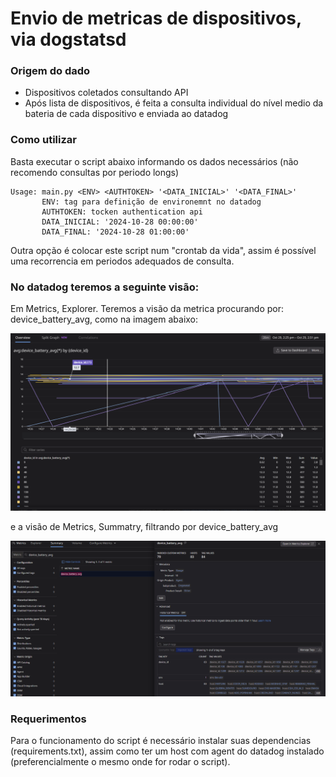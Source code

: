 # Envio de metricas de dispositivos, via dogstatsd

### Origem do dado
- Dispositivos coletados consultando API
- Após lista de dispositivos, é feita a consulta individual do nível medio da bateria de cada dispositivo e enviada ao datadog

### Como utilizar
Basta executar o script abaixo informando os dados necessários (não recomendo consultas por periodo longs)
```
Usage: main.py <ENV> <AUTHTOKEN> '<DATA_INICIAL>' '<DATA_FINAL>'
       ENV: tag para definição de environemnt no datadog
       AUTHTOKEN: tocken authentication api
       DATA_INICIAL: '2024-10-28 00:00:00'
       DATA_FINAL: '2024-10-28 01:00:00'
```
Outra opção é colocar este script num "crontab da vida", assim é possível uma recorrencia em periodos adequados de consulta.

### No datadog teremos a seguinte visão:
Em Metrics, Explorer. Teremos a visão da metrica procurando por: device_battery_avg, como na imagem abaixo:

![Visão metric explorer de device_baterry_avg{*}](./device_battery_avg.png "Device Battery Average")

e a visão de Metrics, Summatry, filtrando por device_battery_avg

![Visão sumarizada da metrica device_baterry_avg{*}](./metric_summary.png "Device Battery Average - metric summary")

### Requerimentos
Para o funcionamento do script é necessário instalar suas dependencias (requirements.txt), assim como ter um host com agent do datadog instalado (preferencialmente o mesmo onde for rodar o script).